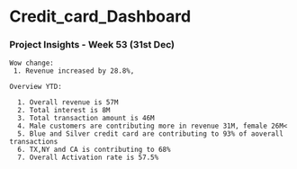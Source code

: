 # Credit_card_Dashboard

### Project Insights - Week 53 (31st Dec)

```
Wow change:
 1. Revenue increased by 28.8%,
```

```
Overview YTD:

  1. Overall revenue is 57M
  2. Total interest is 8M
  3. Total transaction amount is 46M
  4. Male customers are contributing more in revenue 31M, female 26M<
  5. Blue and Silver credit card are contributing to 93% of aoverall transactions
  6. TX,NY and CA is contributing to 68%
  7. Overall Activation rate is 57.5%
```
